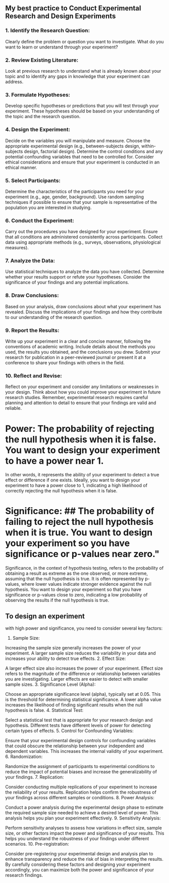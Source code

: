 ## My best practice to Conduct Experimental Research and Design Experiments

### 1. Identify the Research Question:

Clearly define the problem or question you want to investigate. What do you want to learn or understand through your experiment?
### 2. Review Existing Literature:

Look at previous research to understand what is already known about your topic and to identify any gaps in knowledge that your experiment can address.
### 3. Formulate Hypotheses:

Develop specific hypotheses or predictions that you will test through your experiment. These hypotheses should be based on your understanding of the topic and the research question.
### 4. Design the Experiment:

Decide on the variables you will manipulate and measure.
Choose the appropriate experimental design (e.g., between-subjects design, within-subjects design, factorial design).
Determine the control conditions and any potential confounding variables that need to be controlled for.
Consider ethical considerations and ensure that your experiment is conducted in an ethical manner.
### 5. Select Participants:

Determine the characteristics of the participants you need for your experiment (e.g., age, gender, background).
Use random sampling techniques if possible to ensure that your sample is representative of the population you are interested in studying.
### 6. Conduct the Experiment:

Carry out the procedures you have designed for your experiment.
Ensure that all conditions are administered consistently across participants.
Collect data using appropriate methods (e.g., surveys, observations, physiological measures).
### 7. Analyze the Data:

Use statistical techniques to analyze the data you have collected.
Determine whether your results support or refute your hypotheses.
Consider the significance of your findings and any potential implications.
### 8. Draw Conclusions:

Based on your analysis, draw conclusions about what your experiment has revealed.
Discuss the implications of your findings and how they contribute to our understanding of the research question.
### 9. Report the Results:

Write up your experiment in a clear and concise manner, following the conventions of academic writing.
Include details about the methods you used, the results you obtained, and the conclusions you drew.
Submit your research for publication in a peer-reviewed journal or present it at a conference to share your findings with others in the field.
### 10. Reflect and Revise:

Reflect on your experiment and consider any limitations or weaknesses in your design.
Think about how you could improve your experiment in future research studies.
Remember, experimental research requires careful planning and attention to detail to ensure that your findings are valid and reliable.

# Power: The probability of rejecting the null hypothesis when it is false. You want to design your experiment to have a power near 1.
In other words, it represents the ability of your experiment to detect a true effect or difference if one exists. Ideally, you want to design your experiment to have a power close to 1, indicating a high likelihood of correctly rejecting the null hypothesis when it is false.

# Significance: ## The probability of failing to reject the null hypothesis when it is true. You want to design your experiment so you have significance or p-values near zero."
Significance, in the context of hypothesis testing, refers to the probability of obtaining a result as extreme as the one observed, or more extreme, assuming that the null hypothesis is true. It is often represented by p-values, where lower values indicate stronger evidence against the null hypothesis. You want to design your experiment so that you have significance or p-values close to zero, indicating a low probability of observing the results if the null hypothesis is true.

## To design an experiment 
with high power and significance, you need to consider several key factors:

1. Sample Size:

Increasing the sample size generally increases the power of your experiment. A larger sample size reduces the variability in your data and increases your ability to detect true effects.
2. Effect Size:

A larger effect size also increases the power of your experiment. Effect size refers to the magnitude of the difference or relationship between variables you are investigating. Larger effects are easier to detect with smaller sample sizes.
3. Significance Level (Alpha):

Choose an appropriate significance level (alpha), typically set at 0.05. This is the threshold for determining statistical significance. A lower alpha value increases the likelihood of finding significant results when the null hypothesis is false.
4. Statistical Test:

Select a statistical test that is appropriate for your research design and hypothesis. Different tests have different levels of power for detecting certain types of effects.
5. Control for Confounding Variables:

Ensure that your experimental design controls for confounding variables that could obscure the relationship between your independent and dependent variables. This increases the internal validity of your experiment.
6. Randomization:

Randomize the assignment of participants to experimental conditions to reduce the impact of potential biases and increase the generalizability of your findings.
7. Replication:

Consider conducting multiple replications of your experiment to increase the reliability of your results. Replication helps confirm the robustness of your findings across different samples or conditions.
8. Power Analysis:

Conduct a power analysis during the experimental design phase to estimate the required sample size needed to achieve a desired level of power. This analysis helps you plan your experiment effectively.
9. Sensitivity Analysis:

Perform sensitivity analyses to assess how variations in effect size, sample size, or other factors impact the power and significance of your results. This helps you understand the robustness of your findings under different scenarios.
10. Pre-registration:

Consider pre-registering your experimental design and analysis plan to enhance transparency and reduce the risk of bias in interpreting the results.
By carefully considering these factors and designing your experiment accordingly, you can maximize both the power and significance of your research findings.








